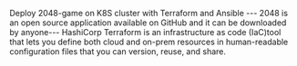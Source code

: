 Deploy 2048-game on K8S cluster with Terraform and Ansible ---
2048 is an open source application available on GitHub and it can be downloaded by anyone---
HashiCorp Terraform is an infrastructure as code (IaC)tool that lets you define both cloud and on-prem resources in human-readable configuration files that you can version, reuse, and share.
